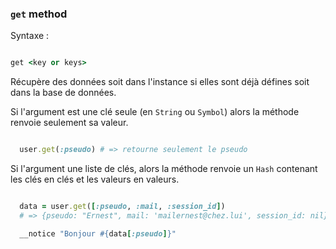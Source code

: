 

### `get` method

Syntaxe :

```ruby

get <key or keys>

```

Récupère des données soit dans l'instance si elles sont déjà défines soit dans la base de données.

Si l'argument est une clé seule (en `String` ou `Symbol`) alors la méthode renvoie seulement sa valeur.

```ruby

  user.get(:pseudo) # => retourne seulement le pseudo

```

Si l'argument une liste de clés, alors la méthode renvoie un `Hash` contenant les clés en clés et les valeurs en valeurs.

```ruby

  data = user.get([:pseudo, :mail, :session_id])
  # => {pseudo: "Ernest", mail: 'mailernest@chez.lui', session_id: nil}

  __notice "Bonjour #{data[:pseudo]}"

```
